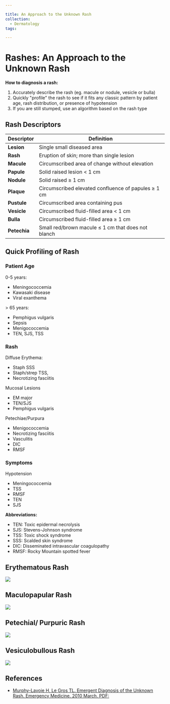 ```yaml
---

title: An Approach to the Unknown Rash
collection:
  - Dermatology
tags:

---
```


# Rashes: An Approach to the Unknown Rash

**How to diagnosis a rash:**

1.  Accurately describe the rash (eg. macule or nodule, vesicle or bulla)
2.  Quickly "profile" the rash to see if it fits any classic pattern by patient age, rash distribution, or presence of hypotension
3.  If you are still stumped, use an algorithm based on the rash type

## Rash Descriptors

| Descriptor   | Definition                                           |
|--------------|------------------------------------------------------|
| **Lesion**   | Single small diseased area                           |
| **Rash**     | Eruption of skin; more than single lesion            |
| **Macule**   | Circumscribed area of change without elevation       |
| **Papule**   | Solid raised lesion &lt; 1 cm                        |
| **Nodule**   | Solid raised ≥ 1 cm                                  |
| **Plaque**   | Circumscribed elevated confluence of papules ≥ 1 cm  |
| **Pustule**  | Circumscribed area containing pus                    |
| **Vesicle**  | Circumscribed fluid-filled area &lt; 1 cm            |
| **Bulla**    | Circumscribed fluid-filled area ≥ 1 cm               |
| **Petechia** | Small red/brown macule ≤ 1 cm that does not blanch   |

## Quick Profiling of Rash

### Patient Age

0-5 years:
  - Meningococcemia        
  - Kawasaki disease        
  - Viral exanthema  

&gt; 65 years:
  - Pemphigus vulgaris
  - Sepsis
  - Menigococcemia
  - TEN, SJS, TSS  

### Rash

Diffuse Erythema:
  - Staph SSS
  - Staph/strep TSS,
  - Necrotizing fasciitis

Mucosal Lesions
  - EM major
  - TEN/SJS
  - Pemphigus vulgaris

Petechiae/Purpura
  - Menigococcemia
  - Necrotizing fasciitis
  - Vasculitis
  - DIC
  - RMSF

### Symptoms

Hypotension
  - Meningococcemia
  - TSS
  - RMSF
  - TEN
  - SJS

**Abbreviations:**
-   TEN: Toxic epidermal necrolysis 
-   SJS: Stevens-Johnson syndrome 
-   TSS: Toxic shock syndrome 
-   SSS: Scalded skin syndrome
-   DIC: Disseminated intravascular coagulopathy 
-   RMSF: Rocky Mountain spotted fever 

## Erythematous Rash

![](https://d2p53dh3qxfm0x.cloudfront.net/uploads/img/1jx/5/m/2457786b-ca9a-58b8-9e55-eccc8c273cd0/640.png)

## Maculopapular Rash

![](https://d2p53dh3qxfm0x.cloudfront.net/uploads/img/1jx/5/m/822a397a-8bff-56c9-a887-47da02bc05e3/640.png)

## Petechial/ Purpuric Rash

![](https://d2p53dh3qxfm0x.cloudfront.net/uploads/img/1jx/5/m/41d22197-55dd-55e2-b329-ac72e0799689/640.png)

## Vesiculobullous Rash

![](https://d2p53dh3qxfm0x.cloudfront.net/uploads/img/1jx/5/m/45c7b502-6dd4-5061-949d-d1d7bb50c1db/640.png)

## References

-   [Murphy-Lavoie H, Le Gros TL. Emergent Diagnosis of the Unknown Rash. Emergency Medicine. 2010 March. PDF:](http://www.emedmag.com/PDF/042030006.pdf)

